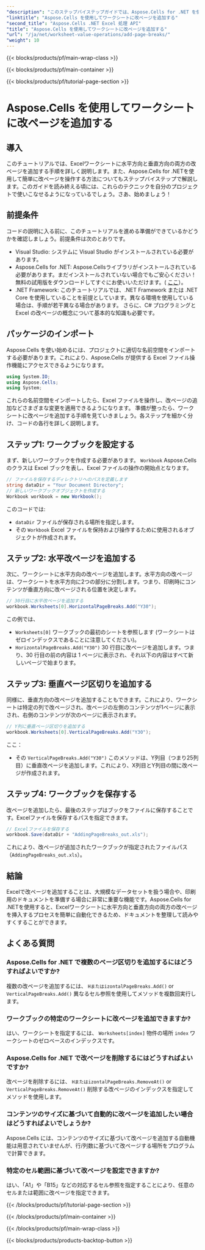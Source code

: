 ```yaml
---
"description": "このステップバイステップガイドでは、Aspose.Cells for .NET を使用して Excel に水平および垂直の改ページを追加する方法を学びます。Excel ファイルを印刷に適した形式に整えます。"
"linktitle": "Aspose.Cells を使用してワークシートに改ページを追加する"
"second_title": "Aspose.Cells .NET Excel 処理 API"
"title": "Aspose.Cells を使用してワークシートに改ページを追加する"
"url": "/ja/net/worksheet-value-operations/add-page-breaks/"
"weight": 10
---
```


{{< blocks/products/pf/main-wrap-class >}}

{{< blocks/products/pf/main-container >}}

{{< blocks/products/pf/tutorial-page-section >}}

# Aspose.Cells を使用してワークシートに改ページを追加する

## 導入
このチュートリアルでは、Excelワークシートに水平方向と垂直方向の両方の改ページを追加する手順を詳しく説明します。また、Aspose.Cells for .NETを使用して簡単に改ページを操作する方法についてもステップバイステップで解説します。このガイドを読み終える頃には、これらのテクニックを自分のプロジェクトで使いこなせるようになっているでしょう。さあ、始めましょう！
## 前提条件
コードの説明に入る前に、このチュートリアルを進める準備ができているかどうかを確認しましょう。前提条件は次のとおりです。
- Visual Studio: システムに Visual Studio がインストールされている必要があります。
- Aspose.Cells for .NET: Aspose.Cellsライブラリがインストールされている必要があります。まだインストールされていない場合でもご安心ください！無料の試用版をダウンロードしてすぐにお使いいただけます。( [ここ](https://releases.aspose.com/cells/net/)）。
- .NET Framework: このチュートリアルでは、.NET Framework または .NET Core を使用していることを前提としています。異なる環境を使用している場合は、手順が若干異なる場合があります。
さらに、C# プログラミングと Excel の改ページの概念について基本的な知識も必要です。
## パッケージのインポート
Aspose.Cells を使い始めるには、プロジェクトに適切な名前空間をインポートする必要があります。これにより、Aspose.Cells が提供する Excel ファイル操作機能にアクセスできるようになります。
```csharp
using System.IO;
using Aspose.Cells;
using System;
```
これらの名前空間をインポートしたら、Excel ファイルを操作し、改ページの追加などさまざまな変更を適用できるようになります。
準備が整ったら、ワークシートに改ページを追加する手順を見ていきましょう。各ステップを細かく分け、コードの各行を詳しく説明します。
## ステップ1: ワークブックを設定する
まず、新しいワークブックを作成する必要があります。 `Workbook` Aspose.Cells のクラスは Excel ブックを表し、Excel ファイルの操作の開始点となります。
```csharp
// ファイルを保存するディレクトリへのパスを定義します
string dataDir = "Your Document Directory";
// 新しいワークブックオブジェクトを作成する
Workbook workbook = new Workbook();
```
このコードでは:
- `dataDir` ファイルが保存される場所を指定します。
- その `Workbook` Excel ファイルを保持および操作するために使用されるオブジェクトが作成されます。
## ステップ2: 水平改ページを追加する
次に、ワークシートに水平方向の改ページを追加します。水平方向の改ページは、ワークシートを水平方向に2つの部分に分割します。つまり、印刷時にコンテンツが垂直方向に改ページされる位置を決定します。
```csharp
// 30行目に水平改ページを追加する
workbook.Worksheets[0].HorizontalPageBreaks.Add("Y30");
```
この例では、
- `Worksheets[0]` ワークブックの最初のシートを参照します (ワークシートはゼロインデックスであることに注意してください)。
- `HorizontalPageBreaks.Add("Y30")` 30 行目に改ページを追加します。つまり、30 行目の前の内容は 1 ページに表示され、それ以下の内容はすべて新しいページで始まります。
## ステップ3: 垂直ページ区切りを追加する
同様に、垂直方向の改ページを追加することもできます。これにより、ワークシートは特定の列で改ページされ、改ページの左側のコンテンツが1ページに表示され、右側のコンテンツが次のページに表示されます。
```csharp
// Y列に垂直ページ区切りを追加する
workbook.Worksheets[0].VerticalPageBreaks.Add("Y30");
```
ここ：
- その `VerticalPageBreaks.Add("Y30")` このメソッドは、Y列目（つまり25列目）に垂直改ページを追加します。これにより、X列目とY列目の間に改ページが作成されます。
## ステップ4: ワークブックを保存する
改ページを追加したら、最後のステップはブックをファイルに保存することです。Excelファイルを保存するパスを指定できます。
```csharp
// Excelファイルを保存する
workbook.Save(dataDir + "AddingPageBreaks_out.xls");
```
これにより、改ページが追加されたワークブックが指定されたファイルパス（`AddingPageBreaks_out.xls`）。
## 結論
Excelで改ページを追加することは、大規模なデータセットを扱う場合や、印刷用のドキュメントを準備する場合に非常に重要な機能です。Aspose.Cells for .NETを使用すると、Excelワークシートに水平方向と垂直方向の両方の改ページを挿入するプロセスを簡単に自動化できるため、ドキュメントを整理して読みやすくすることができます。
## よくある質問
### Aspose.Cells for .NET で複数のページ区切りを追加するにはどうすればよいですか?
複数の改ページを追加するには、 `HまたはizontalPageBreaks.Add()` or `VerticalPageBreaks.Add()` 異なるセル参照を使用してメソッドを複数回実行します。
### ワークブックの特定のワークシートに改ページを追加できますか?
はい、ワークシートを指定するには、 `Worksheets[index]` 物件の場所 `index` ワークシートのゼロベースのインデックスです。
### Aspose.Cells for .NET で改ページを削除するにはどうすればよいですか?
改ページを削除するには、 `HまたはizontalPageBreaks.RemoveAt()` or `VerticalPageBreaks.RemoveAt()` 削除する改ページのインデックスを指定してメソッドを使用します。
### コンテンツのサイズに基づいて自動的に改ページを追加したい場合はどうすればよいでしょうか?
Aspose.Cells には、コンテンツのサイズに基づいて改ページを追加する自動機能は用意されていませんが、行/列数に基づいて改ページする場所をプログラムで計算できます。
### 特定のセル範囲に基づいて改ページを設定できますか?
はい、「A1」や「B15」などの対応するセル参照を指定することにより、任意のセルまたは範囲に改ページを指定できます。


{{< /blocks/products/pf/tutorial-page-section >}}

{{< /blocks/products/pf/main-container >}}

{{< /blocks/products/pf/main-wrap-class >}}

{{< blocks/products/products-backtop-button >}}